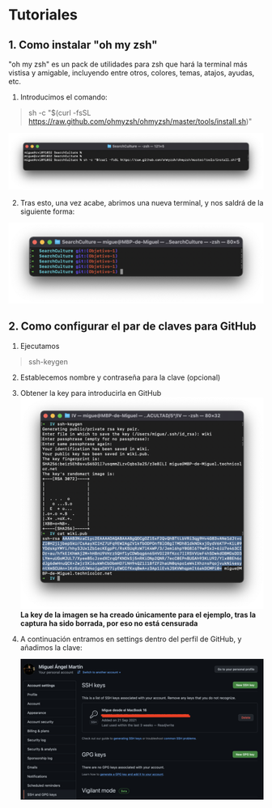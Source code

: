# Tutoriales

## 1. Como instalar "oh my zsh"

"oh my zsh" es un pack de utilidades para zsh que hará la terminal más vistisa y amigable, incluyendo entre otros, colores, temas, atajos, ayudas, etc. 

1. Introducimos el comando: 
> sh -c "$(curl -fsSL https://raw.github.com/ohmyzsh/ohmyzsh/master/tools/install.sh)"

![Muestra comando](docs/../imgs/intalling_oh_my_zsh.png )

2. Tras esto, una vez acabe, abrimos una nueva terminal, y nos saldrá de la siguiente forma:

![Muestra terminal](docs/../imgs/using_oh_my_zsh.png )

## 2. Como configurar el par de claves para GitHub

1. Ejecutamos 
> ssh-keygen
2. Establecemos nombre y contraseña para la clave (opcional)
3. Obtener la key para introducirla en GitHub
   ![Crea key](docs/../imgs/key-demo.png )
__La key de la imagen se ha creado únicamente para el ejemplo, tras la captura ha sido borrada, por eso no está censurada__

4. A continuación entramos en settings dentro del perfil de GitHub, y añadimos la clave:


   ![Muestra clave Github](docs/../imgs/settings_gh.png )